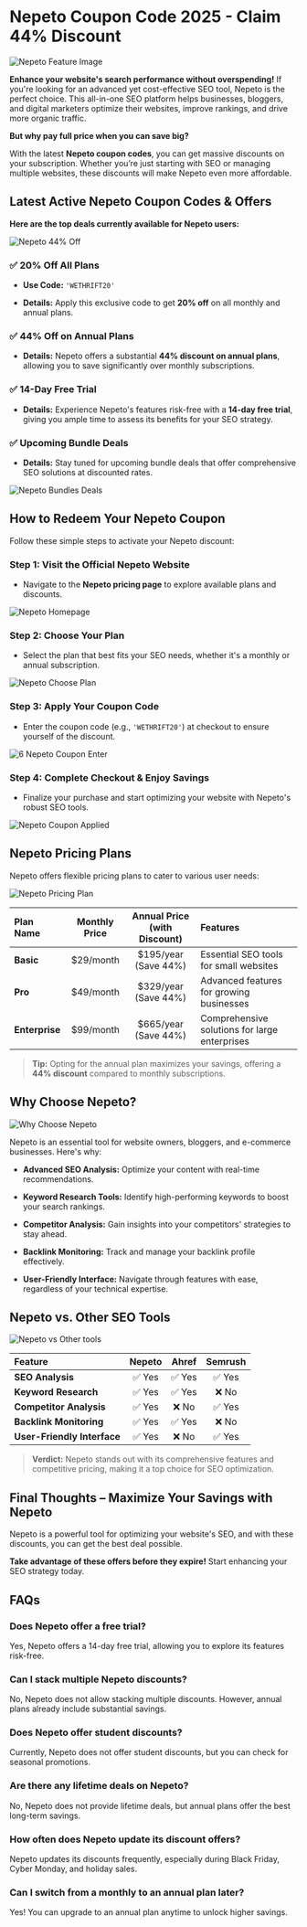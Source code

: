 # Nepeto Coupon Code 2025 - Claim 44% Discount

![Nepeto Feature Image](https://github.com/fba-amazon/Nepeto-Coupon-Code/blob/main/img/1%20-%20Nepeto%20Feature%20Image.png)

**Enhance your website's search performance without overspending!** If you're looking for an advanced yet cost-effective SEO tool, Nepeto is the perfect choice. This all-in-one SEO platform helps businesses, bloggers, and digital marketers optimize their websites, improve rankings, and drive more organic traffic.

**But why pay full price when you can save big?**

With the latest **Nepeto coupon codes**, you can get massive discounts on your subscription. Whether you’re just starting with SEO or managing multiple websites, these discounts will make Nepeto even more affordable.

## Latest Active Nepeto Coupon Codes & Offers

**Here are the top deals currently available for Nepeto users:**

![Nepeto 44% Off](https://github.com/fba-amazon/Nepeto-Coupon-Code/blob/main/img/2%20-%20Nepeto%2044%25%20Off%20.png)

### ✅ 20% Off All Plans

*   **Use Code:** `'WETHRIFT20'`
    
*   **Details:** Apply this exclusive code to get **20% off** on all monthly and annual plans.
    

### ✅ 44% Off on Annual Plans

*   **Details:** Nepeto offers a substantial **44% discount on annual plans**, allowing you to save significantly over monthly subscriptions.
    

### ✅ 14-Day Free Trial

*   **Details:** Experience Nepeto's features risk-free with a **14-day free trial**, giving you ample time to assess its benefits for your SEO strategy.
    

### ✅ Upcoming Bundle Deals

*   **Details:** Stay tuned for upcoming bundle deals that offer comprehensive SEO solutions at discounted rates.


![Nepeto Bundles Deals](https://github.com/fba-amazon/Nepeto-Coupon-Code/blob/main/img/3%20-%20Nepeto%20Bundles%20Deals.png)
    

## How to Redeem Your Nepeto Coupon

Follow these simple steps to activate your Nepeto discount:

### Step 1: Visit the Official Nepeto Website

*   Navigate to the **Nepeto pricing page** to explore available plans and discounts.
    

![Nepeto Homepage](https://github.com/fba-amazon/Nepeto-Coupon-Code/blob/main/img/4%20-%20Nepeto%20Homepage.png)

### Step 2: Choose Your Plan

*   Select the plan that best fits your SEO needs, whether it's a monthly or annual subscription.
    

![Nepeto Choose Plan](https://github.com/fba-amazon/Nepeto-Coupon-Code/blob/main/img/5%20-%20Nepeto%20choose%20Plans.png)

### Step 3: Apply Your Coupon Code

*   Enter the coupon code (e.g., `'WETHRIFT20'`) at checkout to ensure yourself of the discount.
    

![6 Nepeto Coupon Enter](https://github.com/fba-amazon/Nepeto-Coupon-Code/blob/main/img/6%20-%20Nepeto%20coupon%20enter.png)

### Step 4: Complete Checkout & Enjoy Savings

*   Finalize your purchase and start optimizing your website with Nepeto's robust SEO tools.
    

![Nepeto Coupon Applied](https://github.com/fba-amazon/Nepeto-Coupon-Code/blob/main/img/7%20-%20Nepeto%20Code%20Apply.png)

## Nepeto Pricing Plans

Nepeto offers flexible pricing plans to cater to various user needs:

![Nepeto Pricing Plan](https://github.com/fba-amazon/Nepeto-Coupon-Code/blob/main/img/8%20-%20Nepeto%20Pricing%20Plan.png)

| Plan Name | Monthly Price | Annual Price (with Discount) | Features |
| :--- | :---: | :---: | :--- |
| **Basic** | $29/month | $195/year (Save 44%) | Essential SEO tools for small websites |
| **Pro** | $49/month | $329/year (Save 44%) | Advanced features for growing businesses |
| **Enterprise** | $99/month | $665/year (Save 44%) | Comprehensive solutions for large enterprises |

> **Tip:** Opting for the annual plan maximizes your savings, offering a **44% discount** compared to monthly subscriptions.

## Why Choose Nepeto?

![Why Choose Nepeto](https://github.com/fba-amazon/Nepeto-Coupon-Code/blob/main/img/9%20-%20Why%20Choose%20Nepeto.png)

Nepeto is an essential tool for website owners, bloggers, and e-commerce businesses. Here's why:

*   **Advanced SEO Analysis:** Optimize your content with real-time recommendations.
    
*   **Keyword Research Tools:** Identify high-performing keywords to boost your search rankings.
    
*   **Competitor Analysis:** Gain insights into your competitors' strategies to stay ahead.
    
*   **Backlink Monitoring:** Track and manage your backlink profile effectively.
    
*   **User-Friendly Interface:** Navigate through features with ease, regardless of your technical expertise.
    

## Nepeto vs. Other SEO Tools

![Nepeto vs Other tools](https://github.com/fba-amazon/Nepeto-Coupon-Code/blob/main/img/10%20-%20Nepeto%20vs%20other%20.png)
  

| Feature | Nepeto | Ahref | Semrush |
| :--- | :---: | :---: | :---: |
| **SEO Analysis** | ✅ Yes | ✅ Yes | ✅ Yes |
| **Keyword Research** | ✅ Yes | ✅ Yes | ❌ No |
| **Competitor Analysis** | ✅ Yes | ❌ No | ✅ Yes |
| **Backlink Monitoring** | ✅ Yes | ✅ Yes | ❌ No |
| **User-Friendly Interface** | ✅ Yes | ❌ No | ✅ Yes |

> **Verdict:** Nepeto stands out with its comprehensive features and competitive pricing, making it a top choice for SEO optimization.

## Final Thoughts – Maximize Your Savings with Nepeto

Nepeto is a powerful tool for optimizing your website's SEO, and with these discounts, you can get the best deal possible.

**Take advantage of these offers before they expire!** Start enhancing your SEO strategy today.

## FAQs

### Does Nepeto offer a free trial?

Yes, Nepeto offers a 14-day free trial, allowing you to explore its features risk-free.

### Can I stack multiple Nepeto discounts?

No, Nepeto does not allow stacking multiple discounts. However, annual plans already include substantial savings.

### Does Nepeto offer student discounts?

Currently, Nepeto does not offer student discounts, but you can check for seasonal promotions.

### Are there any lifetime deals on Nepeto?

No, Nepeto does not provide lifetime deals, but annual plans offer the best long-term savings.

### How often does Nepeto update its discount offers?

Nepeto updates its discounts frequently, especially during Black Friday, Cyber Monday, and holiday sales.

### Can I switch from a monthly to an annual plan later?

Yes! You can upgrade to an annual plan anytime to unlock higher savings.
